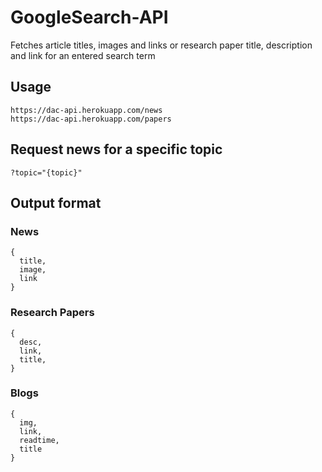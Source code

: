 # GoogleSearch-API
Fetches article titles, images and links or research paper title, description and link for an entered search term

## Usage

```
https://dac-api.herokuapp.com/news
https://dac-api.herokuapp.com/papers
```

## Request news for a specific topic

```
?topic="{topic}"
```

## Output format

### News

```
{
  title,
  image,
  link
}
```

### Research Papers

```
{
  desc,
  link,
  title,
}
```

### Blogs

```
{
  img,
  link,
  readtime,
  title
}
```